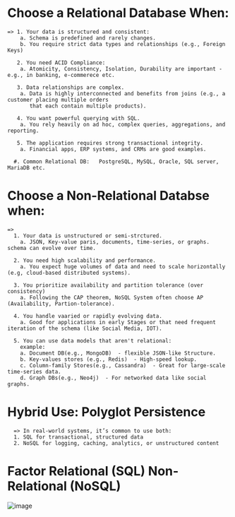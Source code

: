 #  Choose a Relational Database When:
    => 1. Your data is structured and consistent:
        a. Schema is predefined and rarely changes.
        b. You require strict data types and relationships (e.g., Foreign Keys)

       2. You need ACID Compliance:
        a. Atomicity, Consistency, Isolation, Durability are important - e.g., in banking, e-commerece etc.

       3. Data relationships are complex.
        a. Data is highly interconnected and benefits from joins (e.g., a customer placing multiple orders 
           that each contain multiple products).
       
       4. You want powerful querying with SQL.
        a. You rely heavily on ad hoc, complex queries, aggregations, and reporting.

       5. The application requires strong transactional integrity.
        a. Financial apps, ERP systems, and CRMs are good examples.

      #. Common Relational DB:   PostgreSQL, MySQL, Oracle, SQL server, MariaDB etc.

# Choose a Non-Relational Databse when:
    => 
      1. Your data is unstructured or semi-strctured.
        a. JSON, Key-value paris, documents, time-series, or graphs. schema can evolve over time.

      2. You need high scalability and performance.
        a. You expect huge volumes of data and need to scale horizontally (e.g, cloud-based distributed systems).

      3. You prioritize availability and partition tolerance (over consistency)
        a. Following the CAP theorem, NoSQL System often choose AP (Availability, Partion-tolerance).

      4. You handle vaaried or rapidly evolving data.
        a. Good for applications in early Stages or that need frequent iteration of the schema (like Social Media, IOT).

      5. You can use data models that aren't relational:
        example: 
        a. Document DB(e.g., MongoDB)  - flexible JSON-like Structure.
        b. Key-values stores (e.g., Redis)  - High-speed lookup.
        c. Column-family Stores(e.g., Cassandra)  - Great for large-scale time-series data.
        d. Graph DBs(e.g., Neo4j)  - For networked data like social graphs.

# Hybrid Use: Polyglot Persistence
      => In real-world systems, it’s common to use both:
      1. SQL for transactional, structured data
      2. NoSQL for logging, caching, analytics, or unstructured content



# Factor	Relational (SQL)	Non-Relational (NoSQL)

![image](https://github.com/user-attachments/assets/f61b1703-cd9d-4c01-a55d-55726be31f2b)
